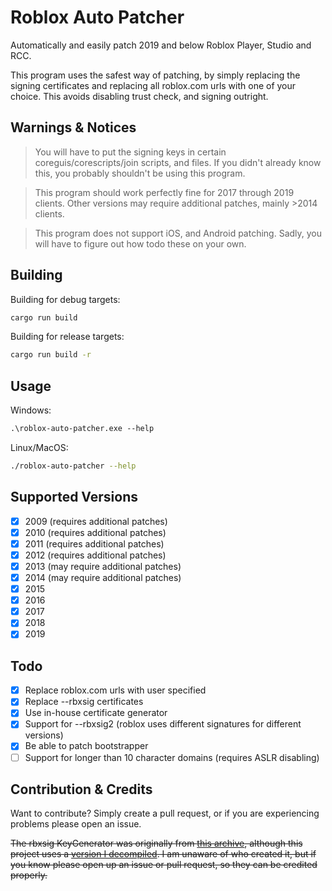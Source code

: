 # Roblox Auto Patcher
Automatically and easily patch 2019 and below Roblox Player, Studio and RCC.

This program uses the safest way of patching, by simply replacing the signing certificates and replacing all roblox.com urls with one of your choice. This avoids disabling trust check, and signing outright.

## Warnings & Notices
> You will have to put the signing keys in certain coreguis/corescripts/join scripts, and files. If you didn't already know this, you probably shouldn't be using this program.

> This program should work perfectly fine for 2017 through 2019 clients. Other versions may require additional patches, mainly >2014 clients.

> This program does not support iOS, and Android patching. Sadly, you will have to figure out how todo these on your own.

## Building

Building for debug targets:
```bash
cargo run build
```

Building for release targets:
```bash
cargo run build -r
```

## Usage
Windows:
```ps
.\roblox-auto-patcher.exe --help
```

Linux/MacOS:
```bash
./roblox-auto-patcher --help
```

## Supported Versions
- [x] 2009 (requires additional patches)
- [x] 2010 (requires additional patches)
- [x] 2011 (requires additional patches)
- [x] 2012 (requires additional patches)
- [x] 2013 (may require additional patches)
- [x] 2014 (may require additional patches)
- [x] 2015
- [x] 2016
- [x] 2017
- [x] 2018 
- [x] 2019

## Todo
- [x] Replace roblox.com urls with user specified
- [x] Replace --rbxsig certificates
- [x] Use in-house certificate generator
- [x] Support for --rbxsig2 (roblox uses different signatures for different versions)
- [x] Be able to patch bootstrapper
- [ ] Support for longer than 10 character domains (requires ASLR disabling)

## Contribution & Credits
Want to contribute? Simply create a pull request, or if you are experiencing problems please open an issue.

~~The rbxsig KeyGenerator was originally from [this archive](https://www.mediafire.com/file/msbfxp1ades6v9j/tools.zip/file), although this project uses a [version I decompiled](https://github.com/worships/Roblox-KeyGenerator-Decompiled). I am unaware of who created it, but if you know please open up an issue or pull request, so they can be credited properly.~~